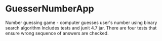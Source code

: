 # GuesserNumberApp
Number guessing game - computer guesses user's number using binary search algorithm
Includes tests and junit 4.7 jar.
There are four tests that ensure wrong sequence of answers are checked.

